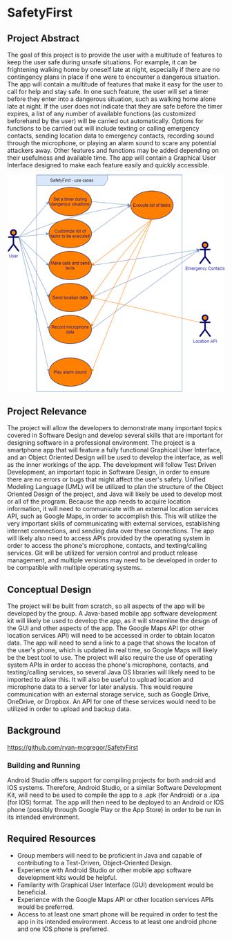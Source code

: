 # SafetyFirst

## Project Abstract 
The goal of this project is to provide the user with a multitude of features to keep the user safe during unsafe situations. For example, it can be frightening walking home by oneself late at night, especially if there are no contingency plans in place if one were to encounter a dangerous situation. The app will contain a multitude of features that make it easy for the user to call for help and stay safe. In one such feature, the user will set a timer before they enter into a dangerous situation, such as walking home alone late at night. If the user does not indicate that they are safe before the timer expires, a list of any number of available functions (as customized beforehand by the user) will be carried out automatically. Options for functions to be carried out will include texting or calling emergency contacts, sending location data to emergency contacts, recording sound through the microphone, or playing an alarm sound to scare any potential attackers away. Other features and functions may be added depending on their usefulness and available time. The app will contain a Graphical User Interface designed to make each feature easily and quickly accessible.

![SafetyFirst Use Case Diagram](SafetyFirst.png)

## Project Relevance
The project will allow the developers to demonstrate many important topics covered in Software Design and develop several skills that are important for designing software in a professional environment. The project is a smartphone app that will feature a fully functional Graphical User Interface, and an Object Oriented Design will be used to develop the interface, as well as the inner workings of the app. The development will follow Test Driven Development, an important topic in Software Design, in order to ensure there are no errors or bugs that might affect the user's safety. Unified Modeling Language (UML) will be utilized to plan the structure of the Object Oriented Design of the project, and Java will likely be used to develop most or all of the program. Because the app needs to acquire location information, it will need to communicate with an external location services API, such as Google Maps, in order to accomplish this. This will utilize the very important skills of communicating with external services, establishing internet connections, and sending data over these connections. The app will likely also need to access APIs provided by the operating system in order to access the phone's microphone, contacts, and texting/calling services. Git will be utilized for version control and product release management, and multiple versions may need to be developed in order to be compatible with multiple operating systems.

## Conceptual Design
The project will be built from scratch, so all aspects of the app will be developed by the group. A Java-based mobile app software development kit will likely be used to develop the app, as it will streamline the design of the GUI and other aspects of the app. The Google Maps API (or other location services API) will need to be accessed in order to obtain locaton data. The app will need to send a link to a page that shows the locaton of the user's phone, which is updated in real time, so Google Maps will likely be the best tool to use. The project will also require the use of operating system APIs in order to access the phone's microphone, contacts, and texting/calling services, so several Java OS libraries will likely need to be imported to allow this. It will also be useful to upload location and microphone data to a server for later analysis. This would require communication with an external storage service, such as Google Drive, OneDrive, or Dropbox. An API for one of these services would need to be utilized in order to upload and backup data.

## Background
https://github.com/ryan-mcgregor/SafetyFirst

### Building and Running
Android Studio offers support for compiling projects for both android and IOS systems. Therefore, Android Studio, or a similar Software Development Kit, will need to be used to compile the app to a .apk (for Android) or a .ipa (for IOS) format. The app will then need to be deployed to an Android or IOS phone (possibly through Google Play or the App Store) in order to be run in its intended environment.

## Required Resources
- Group members will need to be proficient in Java and capable of contributing to a Test-Driven, Object-Oriented Design. 
- Experience with Android Studio or other mobile app software development kits would be helpful.
- Familarity with Graphical User Interface (GUI) development would be beneficial.
- Experience with the Google Maps API or other location services APIs would be preferred.
- Access to at least one smart phone will be required in order to test the app in its intended environment. Access to at least one android phone and one IOS phone is preferred.
